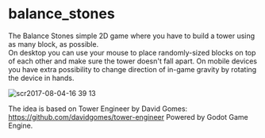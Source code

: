 # balance_stones
The Balance Stones simple 2D game where you have to build a tower using as many block, as possible.  
On desktop you can use your mouse to place randomly-sized blocks on top of each other and make sure the tower doesn't fall apart. 
On mobile devices you have extra possibility to change direction of in-game gravity by rotating the device in hands.   

![scr2017-08-04-16 39 13](https://user-images.githubusercontent.com/463177/28972318-eec2d0ac-7937-11e7-834e-156eb54531e6.png)


The idea is based on Tower Engineer by David Gomes: https://github.com/davidgomes/tower-engineer
Powered by Godot Game Engine.
